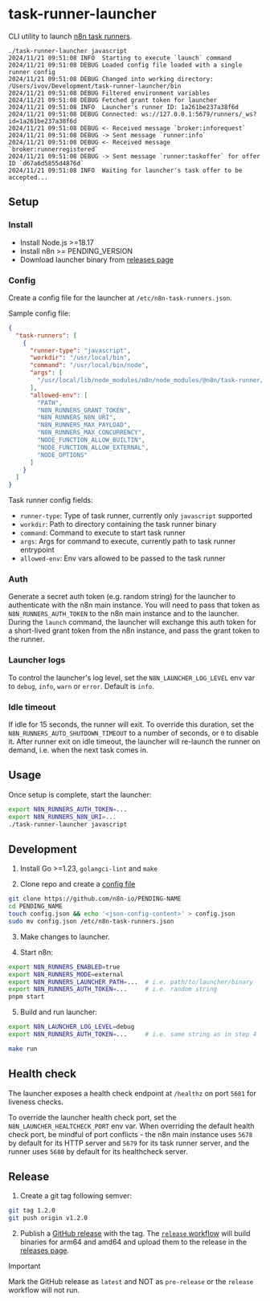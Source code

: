 # task-runner-launcher

CLI utility to launch [n8n task runners](https://docs.n8n.io/PENDING).

```
./task-runner-launcher javascript
2024/11/21 09:51:08 INFO  Starting to execute `launch` command
2024/11/21 09:51:08 DEBUG Loaded config file loaded with a single runner config
2024/11/21 09:51:08 DEBUG Changed into working directory: /Users/ivov/Development/task-runner-launcher/bin
2024/11/21 09:51:08 DEBUG Filtered environment variables
2024/11/21 09:51:08 DEBUG Fetched grant token for launcher
2024/11/21 09:51:08 INFO  Launcher's runner ID: 1a261be237a38f6d
2024/11/21 09:51:08 DEBUG Connected: ws://127.0.0.1:5679/runners/_ws?id=1a261be237a38f6d
2024/11/21 09:51:08 DEBUG <- Received message `broker:inforequest`
2024/11/21 09:51:08 DEBUG -> Sent message `runner:info`
2024/11/21 09:51:08 DEBUG <- Received message `broker:runnerregistered`
2024/11/21 09:51:08 DEBUG -> Sent message `runner:taskoffer` for offer ID `d67a6d5855d4876d`
2024/11/21 09:51:08 INFO  Waiting for launcher's task offer to be accepted...
```

## Setup

### Install

- Install Node.js >=18.17 
- Install n8n >= PENDING_VERSION
- Download launcher binary from [releases page](https://github.com/n8n-io/task-runner-launcher/releases)

### Config

Create a config file for the launcher at `/etc/n8n-task-runners.json`.

Sample config file:

```json
{
  "task-runners": [
    {
      "runner-type": "javascript",
      "workdir": "/usr/local/bin",
      "command": "/usr/local/bin/node",
      "args": [
        "/usr/local/lib/node_modules/n8n/node_modules/@n8n/task-runner/dist/start.js"
      ],
      "allowed-env": [
        "PATH",
        "N8N_RUNNERS_GRANT_TOKEN",
        "N8N_RUNNERS_N8N_URI",
        "N8N_RUNNERS_MAX_PAYLOAD",
        "N8N_RUNNERS_MAX_CONCURRENCY",
        "NODE_FUNCTION_ALLOW_BUILTIN",
        "NODE_FUNCTION_ALLOW_EXTERNAL",
        "NODE_OPTIONS"
      ]
    }
  ]
}
```

Task runner config fields:

- `runner-type`: Type of task runner, currently only `javascript` supported
- `workdir`: Path to directory containing the task runner binary
- `command`: Command to execute to start task runner
- `args`: Args for command to execute, currently path to task runner entrypoint
- `allowed-env`: Env vars allowed to be passed to the task runner

### Auth

Generate a secret auth token (e.g. random string) for the launcher to authenticate with the n8n main instance. You will need to pass that token as `N8N_RUNNERS_AUTH_TOKEN` to the n8n main instance and to the launcher. During the `launch` command, the launcher will exchange this auth token for a short-lived grant token from the n8n instance, and pass the grant token to the runner.

### Launcher logs

To control the launcher's log level, set the `N8N_LAUNCHER_LOG_LEVEL` env var to `debug`, `info`, `warn` or `error`. Default is `info`.

### Idle timeout

If idle for 15 seconds, the runner will exit. To override this duration, set the `N8N_RUNNERS_AUTO_SHUTDOWN_TIMEOUT` to a number of seconds, or `0` to disable it. After runner exit on idle timeout, the launcher will re-launch the runner on demand, i.e. when the next task comes in.   

## Usage

Once setup is complete, start the launcher:

```sh
export N8N_RUNNERS_AUTH_TOKEN=...
export N8N_RUNNERS_N8N_URI=... 
./task-runner-launcher javascript
```

## Development

1. Install Go >=1.23, `golangci-lint` and `make`

2. Clone repo and create a [config file](#config)

```sh
git clone https://github.com/n8n-io/PENDING-NAME
cd PENDING_NAME
touch config.json && echo '<json-config-content>' > config.json
sudo mv config.json /etc/n8n-task-runners.json
```

3. Make changes to launcher.

4. Start n8n:

```sh
export N8N_RUNNERS_ENABLED=true
export N8N_RUNNERS_MODE=external 
export N8N_RUNNERS_LAUNCHER_PATH=...  # i.e. path/to/launcher/binary
export N8N_RUNNERS_AUTH_TOKEN=...     # i.e. random string
pnpm start
```

5. Build and run launcher:

```sh
export N8N_LAUNCHER_LOG_LEVEL=debug
export N8N_RUNNERS_AUTH_TOKEN=...     # i.e. same string as in step 4

make run
```

## Health check

The launcher exposes a health check endpoint at `/healthz` on port `5681` for liveness checks. 

To override the launcher health check port, set the `N8N_LAUNCHER_HEALTCHECK_PORT` env var. When overriding the default health check port, be mindful of port conflicts - the n8n main instance uses `5678` by default for its HTTP server and `5679` for its task runner server, and the runner uses `5680` by default for its healthcheck server.

## Release

1. Create a git tag following semver:

```sh
git tag 1.2.0
git push origin v1.2.0
```

2. Publish a [GitHub release](https://github.com/n8n-io/task-runner-launcher/releases/new) with the tag. The [`release` workflow](./.github/workflows/release.yml) will build binaries for arm64 and amd64 and upload them to the release in the [releases page](https://github.com/n8n-io/task-runner-launcher/releases).

> [!IMPORTANT]  
> Mark the GitHub release as `latest` and NOT as `pre-release` or the `release` workflow will not run.